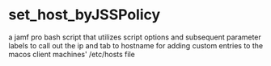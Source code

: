 # set_host_byJSSPolicy
a jamf pro bash script that utilizes script options and subsequent parameter labels to call out the ip and tab to hostname for adding custom entries to the macos client machines' /etc/hosts file
